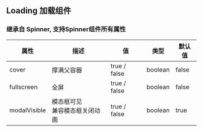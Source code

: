 ## Loading 加载组件

### 继承自 Spinner, 支持Spinner组件所有属性

| 属性           | 描述                  | 值            | 类型      | 默认值   |
|--------------|---------------------|--------------|---------|-------|
| cover        | 撑满父容器               | true / false | boolean | false |
| fullscreen   | 全屏                  | true / false | boolean | false |
| modalVisible | 模态框可见<br/>兼容模态框关闭动画 | true / false | boolean | true  |

